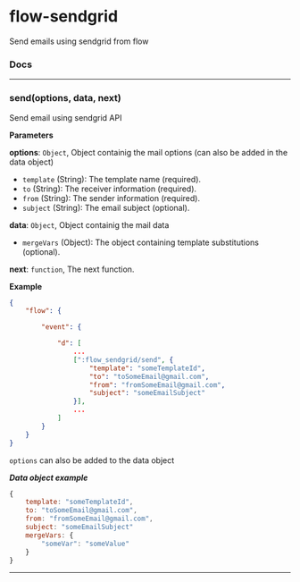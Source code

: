 # flow-sendgrid
Send emails using sendgrid from flow
### Docs

* * *

### send(options, data, next) 

Send email using sendgrid API

**Parameters**

**options**: `Object`, Object containig the mail options (can also be added in the data object)

 - `template` (String):  The template name (required).
 - `to` (String):  The receiver information (required).
 - `from` (String):  The sender information (required).
 - `subject` (String):  The email subject (optional).

**data**: `Object`, Object containig the mail data
 - `mergeVars` (Object):  The object containing template substitutions (optional).

**next**: `function`, The next function.

**Example**

```JSON
{
    "flow": {

        "event": {

            "d": [
                ...
                [":flow_sendgrid/send", {
                    "template": "someTemplateId",
                    "to": "toSomeEmail@gmail.com",
                    "from": "fromSomeEmail@gmail.com",
                    "subject": "someEmailSubject"
                }],
                ...
            ]
        }
    }
}
```

`options` can also be added to the data object

***Data object example***

```javascript
{
    template: "someTemplateId",
    to: "toSomeEmail@gmail.com",
    from: "fromSomeEmail@gmail.com",
    subject: "someEmailSubject"
    mergeVars: {
        "someVar": "someValue"
    }
}
```

* * *
